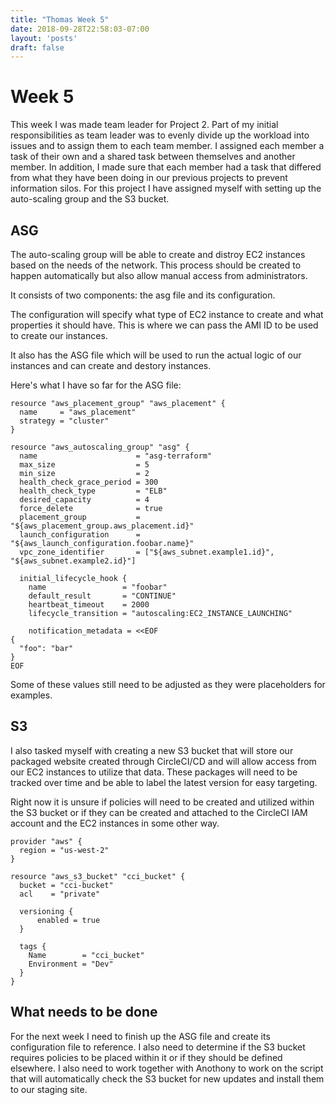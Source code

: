 ```yaml
---
title: "Thomas Week 5"
date: 2018-09-28T22:58:03-07:00
layout: 'posts'
draft: false
---
```


# Week 5
This week I was made team leader for Project 2. Part of my initial responsibilities as team leader was to evenly divide up the workload into issues and to assign them to each team member. I assigned each member a task of their own and a shared task between themselves and another member. In addition, I made sure that each member had a task that differed from what they have been doing in our previous projects to prevent information silos. For this project I have assigned myself with setting up the auto-scaling group and the S3 bucket.

## ASG
The auto-scaling group will be able to create and distroy EC2 instances based on the needs of the network. This process should be created to happen automatically but also allow manual access from administrators. 

It consists of two components: the asg file and its configuration.

The configuration will specify what type of EC2 instance to create and what properties it should have. This is where we can pass the AMI ID to be used to create our instances.

It also has the ASG file which will be used to run the actual logic of our instances and can create and destory instances.

Here's what I have so far for the ASG file:
```
resource "aws_placement_group" "aws_placement" {
  name     = "aws_placement"
  strategy = "cluster"
}

resource "aws_autoscaling_group" "asg" {
  name                      = "asg-terraform"
  max_size                  = 5
  min_size                  = 2
  health_check_grace_period = 300
  health_check_type         = "ELB"
  desired_capacity          = 4
  force_delete              = true
  placement_group           = "${aws_placement_group.aws_placement.id}"
  launch_configuration      = "${aws_launch_configuration.foobar.name}"
  vpc_zone_identifier       = ["${aws_subnet.example1.id}", "${aws_subnet.example2.id}"]

  initial_lifecycle_hook {
    name                 = "foobar"
    default_result       = "CONTINUE"
    heartbeat_timeout    = 2000
    lifecycle_transition = "autoscaling:EC2_INSTANCE_LAUNCHING"

    notification_metadata = <<EOF
{
  "foo": "bar"
}
EOF
```

Some of these values still need to be adjusted as they were placeholders for examples.

## S3
I also tasked myself with creating a new S3 bucket that will store our packaged website created through CircleCI/CD and will allow access from our EC2 instances to utilize that data. These packages will need to be tracked over time and be able to label the latest version for easy targeting.

Right now it is unsure if policies will need to be created and utilized within the S3 bucket or if they can be created and attached to the CircleCI IAM account and the EC2 instances in some other way.

```
provider "aws" {
  region = "us-west-2"
}

resource "aws_s3_bucket" "cci_bucket" {
  bucket = "cci-bucket"
  acl    = "private"

  versioning {
      enabled = true
  }

  tags {
    Name        = "cci_bucket"
    Environment = "Dev"
  }
}
```

## What needs to be done
For the next week I need to finish up the ASG file and create its configuration file to reference. I also need to determine if the S3 bucket requires policies to be placed within it or if they should be defined elsewhere. I also need to work together with Anothony to work on the script that will automatically check the S3 bucket for new updates and install them to our staging site.